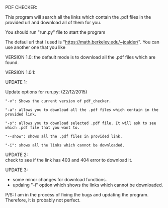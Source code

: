 PDF CHECKER:

This program will search all the links which contain the .pdf files in the provided url and download all of them for you. 

You should run "run.py" file to start the program

The defaul url that I used is "https://math.berkeley.edu/~jcalder/". You can use another one that you like 

VERSION 1.0: 
  the default mode is to download all the .pdf files which are found. 
  
VERSION 1.0.1: 

UPDATE 1: 

  Update options for run.py: (22/12/2015)
  
    "-v": Shows the current version of pdf_checker.
    
    "-a": allows you to download all the .pdf files which contain in the provided link.
    
    "-s": allows you to download selected .pdf file. It will ask to see which .pdf file that you want to.
    
    "--show": shows all the .pdf files in provided link.
    
    "-i": shows all the links which cannot be downloaded. 

UPDATE 2:  
  check to see if the link has 403 and 404 error to download it. 
  
UPDATE 3: 
  - some minor changes for download functions. 
  - updaing "-i" option which shows the links which cannot be downloaded. 

P/S: I am in the process of fixing the bugs and updating the program. Therefore, it is probably not perfect. 


